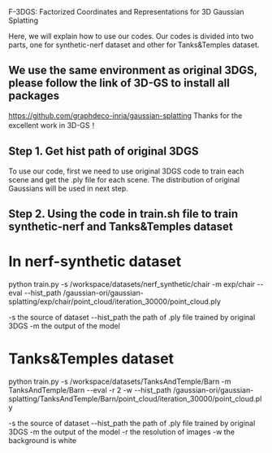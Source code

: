 F-3DGS: Factorized Coordinates and Representations for 3D Gaussian Splatting
 
Here, we will explain how to use our codes.
Our codes is divided into two parts, one for synthetic-nerf dataset and other for Tanks&Temples dataset.


## We use the same environment as original 3DGS, please follow the link of 3D-GS to install all packages
https://github.com/graphdeco-inria/gaussian-splatting
Thanks for the excellent work in 3D-GS！


## Step 1.  Get hist path of original 3DGS

To use our code, first we need to use original 3DGS code to train each scene and get the .ply file for each scene. The distribution of original Gaussians will be used in next step.

## Step 2. Using the code in train.sh file to train synthetic-nerf and Tanks&Temples dataset

# In nerf-synthetic dataset
python train.py -s /workspace/datasets/nerf_synthetic/chair -m exp/chair   --eval --hist_path /gaussian-ori/gaussian-splatting/exp/chair/point_cloud/iteration_30000/point_cloud.ply   

-s           the source of dataset
--hist_path  the path of .ply file trained by original 3DGS
-m           the output of the model

# Tanks&Temples dataset
python train.py -s /workspace/datasets/TanksAndTemple/Barn  -m TanksAndTemple/Barn  --eval -r 2  -w --hist_path /gaussian-ori/gaussian-splatting/TanksAndTemple/Barn/point_cloud/iteration_30000/point_cloud.ply

-s           the source of dataset
--hist_path  the path of .ply file trained by original 3DGS
-m           the output of the model
-r           the resolution of images
-w           the background is white